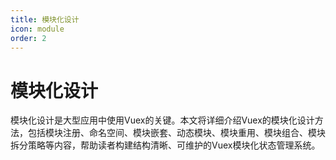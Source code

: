 ```yaml
---
title: 模块化设计
icon: module
order: 2
---
```


# 模块化设计

模块化设计是大型应用中使用Vuex的关键。本文将详细介绍Vuex的模块化设计方法，包括模块注册、命名空间、模块嵌套、动态模块、模块重用、模块组合、模块拆分策略等内容，帮助读者构建结构清晰、可维护的Vuex模块化状态管理系统。
